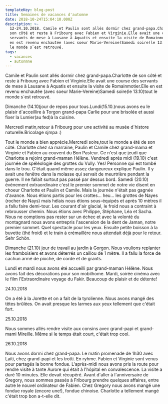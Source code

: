```yaml
---
templateKey: blog-post
title: Semaines de vacances d'automne
date: 2018-10-24T15:04:10.000Z
description: >-
  12-24.10.2018. Camile et Paulin sont allés dormir chez grand-papa.Charlotte de
  son côté et reste à Fribourg avec Fabien et Virginie.Elle avait une course des
  servants de mese à Lausane à Aquatis et ensuite la visite de Romainmotier.Elle
  en est revenu enchautée (avec soeur Marie-Vereine)Samedi soire(le 13.10)tout
  le monde s`est retrouvé.
tags:
  - vacances
  - autonmne
---
```


Camile et Paulin sont allés dormir chez grand-papa.Charlotte de son côté et reste à Fribourg avec Fabien et Virginie.Elle avait une course des servants de mese à Lausane à Aquatis et ensuite la visite de Romainmotier.Elle en est revenu enchautée (avec soeur Marie-Vereine)Samedi soire(le 13.10)tout le monde s`est retrouvé.

Dimanche (14.10)jour de repos pour tous.Lundi(15.10.)nous avons eu le plaisir d`acceillire à Torgon grand-papa Carlie pour une brisolée et aussi fixer la Lumier(au fed)à la cuisine.

Mercredi matin,retour à Fribourg pour une activité au musée d`histore naturelle.Bricolage sjmpa :)

Tout le monde a bien apprécie.Mercredi soire,tout le monde a été de son côté. Charlotte chez sa marraine, Paulin et Camile chez grand-mama et Virginie et Fabien au couvent du Bon Pasteur. Ce n'est que jeudi que Charlotte a rejoint grand-maman Hélène. Vendredi après midi (19.10) c'est journée de spéléologie des grottes du Vully. Yes! Personne qui est tombé dans le trou. C'était quand même assez dangeureux explique Paulin. Il y avait une fenêtre dans la molasse qui servait de meurtrière pendant la guerre. Il ne fallait surtout pas passé par dessus bord. Samedi (20.10) événement extraordinaire c'est le premier sommet de notre vie disent en choeur Charlotte et Paulin et Camile. Mais la journée n'était pas gagnée d'avance. Nous étions partis pour les crottes... heu... les grottes de Nayes (rocher de Nays) mais hélais nous étions sous-équipés et après 10 mètres il a fallu faire demi-tour. Les courant d'air glacial, le froid nous a contraint à rebrousser chemin. Nous étions avec Philippe, Stéphane, Léa et Sacha. Nous ne comptions pas rester sur un échec et avec la volonté du montagnard nous avons entrepris l'ascension de la dent de Jaman, notre premier sommet. Quel spectacle pour les yeux. Ensuite petite boisson à la buvette (thé froid) et le train à crémaillère nous attendait déjà pour le retour. Sehr Schön. 



Dimanche (21.10) jour de travail au jardin à Gorgon. Nous voulions replanter les framboisiers et avons déterrés un caillou de 1 mètre. Il a fallu la force de cachun armé de pioche, de corde et de grants.



Lundi et mardi nous avons été accueilli par grand-maman Hélène. Nous avons fait des décorations pour son mobilhome. Mardi, soirée cinéma avec le film l'Extraordinaire voyage du Fakir. Beaucoup de plaisir et de détente!









24.10.2018





On a été à la Jorette et on a fait de la tyrolienne. Nous avons mangé des têtes brûlées. On avait presque les larmes aux yeux tellement que c'était fort. 





25.10.2018



Nous sommes allés rendre visite aux consins avec grand-papi et grand-mami Mireille. Même si le temps était court, c'était trop cool.



26.10.2018



Nous avons dormi chez grand-papa. Le matin promenade de 1h30 avec Laiti, chez grand-papi et les trotti. En ryhme. Fabien et Virginie sont venus pour partagés la bonne fondue. L'après-midi nous avons pris la route pour rendre visite à tante Aurore qui était à l'hôpital en convalescence. La visite a duré 10 minutes. Elle devait récupéré. Avant d'aller à l'anniversaire de Gregory, nous sommes passés à Fribourg prendre quelques affaires, entre autre le nouvel ordinateur de Fabien. Chez Gregory nous avons mangé une fondue royale (encore une!), fondue chinoise. Charlotte a tellement mangé c'était trop bon a-t-elle dit.
